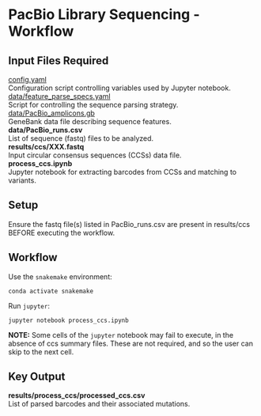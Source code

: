 # PacBio Library Sequencing - Workflow

## Input Files Required

[config.yaml](https://github.com/Ortlund-Laboratory/DMS_IgG1Fc/blob/main/PacBio_Library_Sequencing/Lib01/config.yaml)<br>
Configuration script controlling variables used by Jupyter notebook.<br>
[data/feature_parse_specs.yaml](https://github.com/Ortlund-Laboratory/DMS_IgG1Fc/blob/main/PacBio_Library_Sequencing/Lib01/data/feature_parse_specs.yaml)<br>
Script for controlling the sequence parsing strategy.<br>
[data/PacBio_amplicons.gb](https://github.com/Ortlund-Laboratory/DMS_IgG1Fc/blob/main/PacBio_Library_Sequencing/Lib01/data/PacBio_amplicons.gb)<br>
GeneBank data file describing sequence features.<br>
**data/PacBio_runs.csv**<br>
List of sequence (fastq) files to be analyzed.<br>
**results/ccs/XXX.fastq**<br>
Input circular consensus sequences (CCSs) data file.<br>
**process_ccs.ipynb**<br>
Jupyter notebook for extracting barcodes from CCSs and matching to variants.<br>

## Setup

Ensure the fastq file(s) listed in PacBio_runs.csv are present in results/ccs BEFORE executing the workflow.

## Workflow

Use the `snakemake` environment:

`conda activate snakemake`

Run `jupyter`:

`jupyter notebook process_ccs.ipynb`

**NOTE:** Some cells of the `jupyter` notebook may fail to execute, in the absence of ccs summary files. These are not required, and so the user can skip to the next cell.

## Key Output

**results/process_ccs/processed_ccs.csv**<br>
List of parsed barcodes and their associated mutations.

